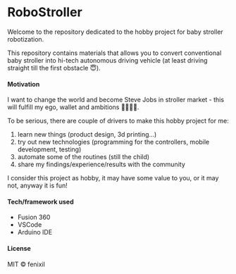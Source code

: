 # RoboStroller

Welcome to the repository dedicated to the hobby project for baby stroller robotization. 

This repository contains materials that allows you to convert conventional baby stroller into hi-tech autonomous driving vehicle (at least driving straight till the first obstacle :innocent:).

#### Motivation
I want to change the world and become Steve Jobs in stroller market - this will fulfill my ego, wallet and ambitions :man_shrugging::man_facepalming:.

To be serious, there are couple of drivers to make this hobby project for me:
1. learn new things (product design, 3d printing...)
2. try out new technologies (programming for the controllers, mobile development, testing)
3. automate some of the routines (still the child)
4. share my findings/experience/results with the community

I consider this project as hobby, it may have some value to you, or it may not, anyway it is fun!

#### Tech/framework used
 - Fusion 360
 - VSCode
 - Arduino IDE

#### License
MIT © fenixil